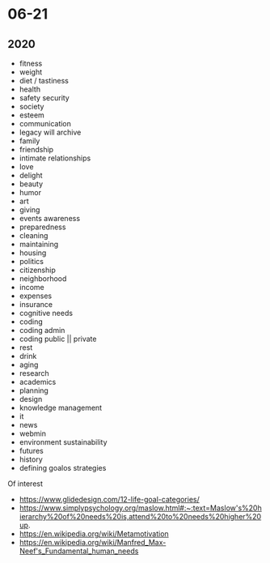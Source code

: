 # 06-21

## 2020

* fitness
* weight
* diet / tastiness
* health
* safety security
* society
* esteem
* communication
* legacy will archive
* family
* friendship
* intimate relationships
* love
* delight
* beauty
* humor
* art
* giving
* events awareness
* preparedness
* cleaning
* maintaining
* housing
* politics
* citizenship
* neighborhood
* income
* expenses
* insurance
* cognitive needs
* coding
* coding admin
* coding public || private
* rest
* drink
* aging
* research
* academics
* planning
* design
* knowledge management
* it
* news
* webmin
* environment sustainability
* futures
* history
* defining goalos strategies


Of interest

* https://www.glidedesign.com/12-life-goal-categories/
* https://www.simplypsychology.org/maslow.html#:~:text=Maslow's%20hierarchy%20of%20needs%20is,attend%20to%20needs%20higher%20up.
* https://en.wikipedia.org/wiki/Metamotivation
* https://en.wikipedia.org/wiki/Manfred_Max-Neef's_Fundamental_human_needs


